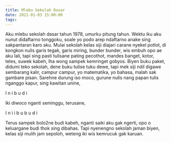 ```yaml
---
title: Mlebu Sekolah Dasar
date: 2021-01-03 15:00:00
tags:
---
```

Aku mlebu sekolah dasar tahun 1978, umurku pitung tahun. Wektu iku aku nunut didaftarno tonggoku, soale yo podo arep ndaftarno anake sing sakpantaran karo aku. 
Mulai sekolah kelas siji diajari carane nyekel potlot, di kongkon nulis garis tegak, garis miring, bunder bunder, wis embuh opo ae aku lali, tapi sing pasti tulisane pating pecothot, mandes banget, kotor, teles, suwek kabeh, lha wong sampek kemringet gobyos. 
Biyen buku paket, didumi teko sekolah, dene buku tulise tuku dewe, tapi mek siji ndil digawe sembarang kalir, campur campur, yo matematika, yo bahasa, malah sak gambare pisan. 
Sarehne durung iso moco, gurune nulis nang papan tulis nganggo kapur, sing kawitan unine, 

I n i  b u d i 

Iki diwoco nganti seminggu, terusane,

I n i   i b u  b u d i

Terus sampek bolo2ne budi kabeh, nganti saiki aku gak ngerti, opo o keluargane budi thok sing dibahas. 
Tapi nyenengno sekolah jaman biyen, kelas siji mulih jam sepoloh, weteng iki wis kemrucuk gak karuan.